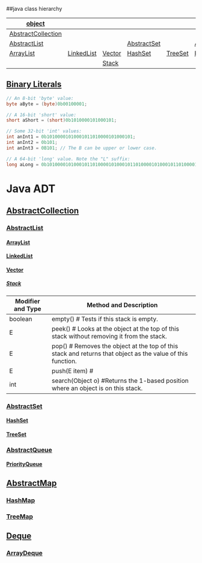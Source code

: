 ##java class hierarchy

| [object]           |            |        |             |         |               |             |         |            |               |
|--------------------|------------|--------|-------------|---------|---------------|-------------|---------|------------|---------------|
| [AbstractCollection] |            |        |             |         |               | [AbstractMap] |         | [ArrayDeque] | [StringBuilder] |
| [AbstractList]      |            |        | [AbstractSet] |         | [AbstractQueue] | [HashMap]     | [TreeMap] |            |               |
| [ArrayList]          | [LinkedList] | [Vector] | [HashSet]     | [TreeSet] | [PriorityQueue] |             |         |            |               |
|                    |            | [Stack]  |             |         |               |             |         |            |               |

## [Binary Literals](https://docs.oracle.com/javase/8/docs/technotes/guides/language/binary-literals.html)
```java
// An 8-bit 'byte' value:
byte aByte = (byte)0b00100001;

// A 16-bit 'short' value:
short aShort = (short)0b1010000101000101;

// Some 32-bit 'int' values:
int anInt1 = 0b10100001010001011010000101000101;
int anInt2 = 0b101;
int anInt3 = 0B101; // The B can be upper or lower case.

// A 64-bit 'long' value. Note the "L" suffix:
long aLong = 0b1010000101000101101000010100010110100001010001011010000101000101L;
```

# Java ADT
## [AbstractCollection]
### [AbstractList]
#### [ArrayList]
#### [LinkedList]
#### [Vector]
##### [Stack]
| Modifier and Type | Method and Description |
|-------------------|-------------------------------------------------------------------------------------------------|
| boolean	| empty() # Tests if this stack is empty.|
| E	      | peek() # Looks at the object at the top of this stack without removing it from the stack.|
| E	      | pop() # Removes the object at the top of this stack and returns that object as the value of this function.|
| E	      | push(E item) # |Pushes an item onto the top of this stack. |
| int	      | search(Object o) #Returns the 1-based position where an object is on this stack.|

### [AbstractSet]
#### [HashSet]
#### [TreeSet]
### [AbstractQueue]
#### [PriorityQueue]

## [AbstractMap]
### [HashMap]
### [TreeMap]

## [Deque]
### [ArrayDeque]


[object]:https://docs.oracle.com/javase/8/docs/api/java/lang/Object.html
[AbstractCollection]: https://docs.oracle.com/javase/8/docs/api/java/util/AbstractCollection.html
[AbstractList]: https://docs.oracle.com/javase/8/docs/api/java/util/AbstractList.html
[ArrayList]: https://docs.oracle.com/javase/8/docs/api/java/util/ArrayList.html
[LinkedList]: https://docs.oracle.com/javase/8/docs/api/java/util/LinkedList.html
[Vector]: https://docs.oracle.com/javase/8/docs/api/java/util/Vector.html
[Deque]: https://docs.oracle.com/javase/8/docs/api/java/util/Deque.html
[ArrayDeque]: https://docs.oracle.com/javase/8/docs/api/java/util/ArrayDeque.html
[Stack]: https://docs.oracle.com/javase/8/docs/api/java/util/Stack.html
[StringBuilder]: https://docs.oracle.com/javase/8/docs/api/java/lang/StringBuilder.html
[ArrayDeque]: https://docs.oracle.com/javase/8/docs/api/java/util/ArrayDeque.html
[AbstractSet]: https://docs.oracle.com/javase/8/docs/api/java/util/AbstractSet.html
[HashSet]: https://docs.oracle.com/javase/8/docs/api/java/util/HashSet.html
[TreeSet]: https://docs.oracle.com/javase/8/docs/api/java/util/TreeSet.html
[AbstractMap]: https://docs.oracle.com/javase/8/docs/api/java/util/AbstractMap.html
[HashMap]: https://docs.oracle.com/javase/8/docs/api/java/util/HashMap.html
[TreeMap]: https://docs.oracle.com/javase/8/docs/api/java/util/TreeMap.html
[Queue]: https://docs.oracle.com/javase/8/docs/api/java/util/Queue.html
[PriorityQueue]: https://docs.oracle.com/javase/8/docs/api/java/util/PriorityQueue.html
[AudioInputStream]:https://docs.oracle.com/javase/8/docs/api/javax/sound/sampled/AudioInputStream.html
[AbstractQueue]:https://docs.oracle.com/javase/8/docs/api/java/util/AbstractQueue.html
